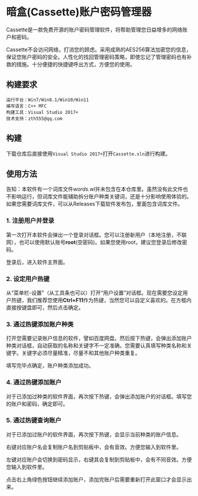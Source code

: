 # 暗盒(Cassette)账户密码管理器
Cassette是一款免费开源的账户密码管理软件，将帮助管理您日益增多的网络账户和密码。

Cassette不会访问网络，打消您的顾虑。采用成熟的AES256算法加密您的信息，保证您账户密码的安全。人性化的找回管理密码策略，即使忘记了管理密码也有补救的措施。十分便捷的快捷键呼出方式，方便您的使用。

## 构建要求

	运行平台：Win7/Win8.1/Win10/Win11
	编写语言：C++ MFC
	构建工具：Visual Studio 2017+
	技术支持：zth555@qq.com

## 构建
下载仓库后直接使用`Visual Studio 2017+`打开`Cassette.sln`进行构建。

## 使用方法
告知：本软件有一个词库文件*words.wl*并未包含在本仓库里。虽然没有此文件也不影响运行，但词库文件能辅助拆分账户种类关键词，还是十分影响使用体验的。如果您需要词库文件，可以从Releases下载软件发布包，里面包含词库文件。

### 1. 注册用户并登录
第一次打开本软件会弹出一个登录对话框。您可以注册新用户（本地注册，不联网），也可以使用默认账号**root**(空密码)。如果您使用root，建议您登录后修改密码。
 
登录后，进入软件主界面。

### 2. 设定用户热键
从“菜单栏-设置”（从工具条也可以）打开“用户设置”对话框。现在需要您设定用户热键，我们推荐您使用**Ctrl+F11**作为热键，当然您可以自定义喜欢的。在方框内直接按键盘即可，然后点击确定。

### 3. 通过热键添加账户种类
打开您需要记录账户信息的软件，譬如百度网盘。然后按下热键，会弹出添加账户种类对话框，自动获取的名称和关键字不一定准确，您需要认真填写种类名称和关键字。关键字必须尽量精准，尽量不和其他账户种类重复。

填写完毕点确定，账户种类添加成功。

### 4. 通过热键添加账户
对于已添加过种类的软件界面，再次按下热键，会弹出添加账户的对话框。填写您的账户和密码，确定即可。

### 5. 通过热键查询账户
对于已添加过账户的软件界面，再次按下热键，会显示当前种类的账户信息。

右键对应账户名会复制账户名到剪贴板中，会有音效。方便您输入到软件里。

左键对应账户会切换到密码显示，右键其会复制到剪贴板中，会有不同音效。方便您输入到软件里。

点击右上角绿色按钮继续添加账户，添加完账户后需要重新打开此窗口才会显示出来。

